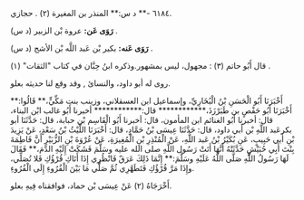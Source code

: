 ٦١٨٤ -** د س:** المنذر بن المغيرة (٢) . حجازي.

**رَوَى عَن:** عروة بْن الزبير (د س) .

**رَوَى عَنه:** بكير بْن عَبد اللَّه بْن الأشج (د س) .

قال أَبُو حاتم (٣) : مجهول، ليس بمشهور.وذكره ابنُ حِبَّان في كتاب "الثقات" (١) .

روى له أبو داود، والنسائ , وقد وقع لنا حديثه بعلو.

أَخْبَرَنَا أَبُو الْحَسَنِ بْنُ الْبُخَارِيِّ، وإسماعيل ابن العسقلاني، وزينب بنت مَكِّيٍّ،** قَالُوا:** أَخْبَرَنَا أَبُو حَفْصٍ بن طَبَرْزَذَ،************ قال:************ أخبرنا أَبُو غالب ابْن البناء، قال: أخبرنا أَبُو الغنائم ابن المأمون، قال: أخبرنا أَبُو الْقَاسِم بْن حبابة، قال: حَدَّثَنَا أبو بكرعَبد اللَّهِ بْن أَبي داود، قال: حَدَّثَنَا عِيسَى بْنُ حَمَّادٍ، قال: أَخْبَرَنَا اللَّيْثُ بْنُ سَعْدٍ، عَنْ يَزِيدَ بْنِ أَبي حَبِيبٍ، عَنِ بُكَيْرُ بْنُ عَبد اللَّهِ، عَنْ الْمُنْذِرِ بْنِ الْمُغِيرَةِ، عَنْ عُرْوَةَ بْنِ الزُّبَيْرِ أَنَّ فَاطِمَةَ بِنْتَ أَبِي حُبَيْشٍ حَدَّثَتْهُ أَنَّهَا أَتَتْ رَسُول اللَّهِ صلى الله عليه وسَلَّمَ فَشَكَتْ إِلَيْهِ الدَّمَ،** فَقَالَ لَهَا رَسُولُ اللَّهِ صَلَّى اللَّهُ عَلَيْهِ وسَلَّمَ:** إِنَّمَا ذَلِكَ عَرَقٌ فَانْظُرِي إِذَا أَتَاكِ قُرْؤُكِ فَلا تُصَلِّي، وإِذَا مَرَّ قُرْؤُكِ فَتَطَهَّرِي ثُمَّ صَلِّي مَا بَيْنَ الْقُرُوءِ إِلَى الْقُرُوءِ.

أَخْرَجَاهُ (٢) عَنْ عِيسَى بْن حماد، فوافقناه فِيهِ بعلو.